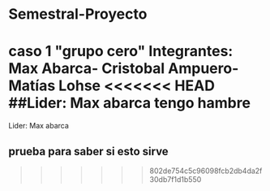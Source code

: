# Semestral-Proyecto
caso 1 "grupo cero"
Integrantes: Max Abarca- Cristobal Ampuero- Matías Lohse
<<<<<<< HEAD
##Lider: Max abarca
tengo hambre
=======
Lider: Max abarca

## prueba para saber si esto sirve
>>>>>>> 802de754c5c96098fcb2db4da2f30db7f1d1b550
